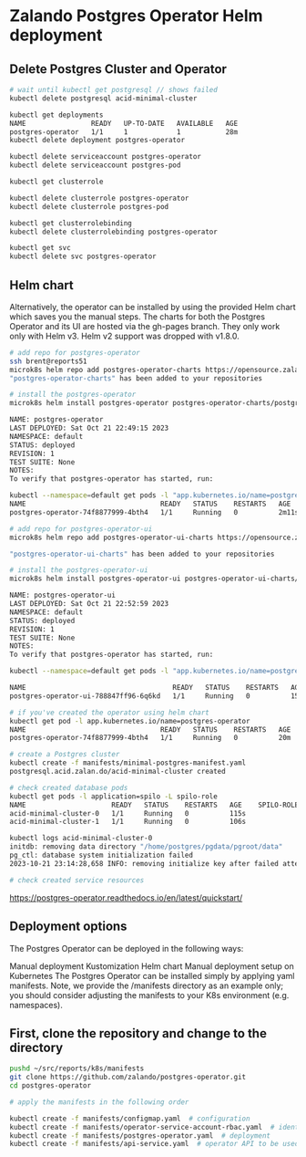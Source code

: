 # Zalando Postgres Operator Helm deployment

## Delete Postgres Cluster and Operator

```bash
# wait until kubectl get postgresql // shows failed
kubectl delete postgresql acid-minimal-cluster

kubectl get deployments
NAME                READY   UP-TO-DATE   AVAILABLE   AGE
postgres-operator   1/1     1            1           28m
kubectl delete deployment postgres-operator 

kubectl delete serviceaccount postgres-operator 
kubectl delete serviceaccount postgres-pod 

kubectl get clusterrole

kubectl delete clusterrole postgres-operator 
kubectl delete clusterrole postgres-pod 

kubectl get clusterrolebinding
kubectl delete clusterrolebinding postgres-operator 

kubectl get svc
kubectl delete svc postgres-operator 

```

## Helm chart

Alternatively, the operator can be installed by using the provided Helm chart which saves you the manual steps. The charts for both the Postgres Operator and its UI are hosted via the gh-pages branch. They only work only with Helm v3. Helm v2 support was dropped with v1.8.0.

```bash
# add repo for postgres-operator
ssh brent@reports51
microk8s helm repo add postgres-operator-charts https://opensource.zalando.com/postgres-operator/charts/postgres-operator
"postgres-operator-charts" has been added to your repositories

# install the postgres-operator
microk8s helm install postgres-operator postgres-operator-charts/postgres-operator

NAME: postgres-operator
LAST DEPLOYED: Sat Oct 21 22:49:15 2023
NAMESPACE: default
STATUS: deployed
REVISION: 1
TEST SUITE: None
NOTES:
To verify that postgres-operator has started, run:

kubectl --namespace=default get pods -l "app.kubernetes.io/name=postgres-operator"
NAME                                 READY   STATUS    RESTARTS   AGE
postgres-operator-74f8877999-4bth4   1/1     Running   0          2m11s

# add repo for postgres-operator-ui
microk8s helm repo add postgres-operator-ui-charts https://opensource.zalando.com/postgres-operator/charts/postgres-operator-ui

"postgres-operator-ui-charts" has been added to your repositories

# install the postgres-operator-ui
microk8s helm install postgres-operator-ui postgres-operator-ui-charts/postgres-operator-ui

NAME: postgres-operator-ui
LAST DEPLOYED: Sat Oct 21 22:52:59 2023
NAMESPACE: default
STATUS: deployed
REVISION: 1
TEST SUITE: None
NOTES:
To verify that postgres-operator has started, run:

kubectl --namespace=default get pods -l "app.kubernetes.io/name=postgres-operator-ui"

NAME                                    READY   STATUS    RESTARTS   AGE
postgres-operator-ui-788847ff96-6q6kd   1/1     Running   0          15m

# if you've created the operator using helm chart
kubectl get pod -l app.kubernetes.io/name=postgres-operator
NAME                                 READY   STATUS    RESTARTS   AGE
postgres-operator-74f8877999-4bth4   1/1     Running   0          20m

# create a Postgres cluster
kubectl create -f manifests/minimal-postgres-manifest.yaml
postgresql.acid.zalan.do/acid-minimal-cluster created

# check created database pods
kubectl get pods -l application=spilo -L spilo-role
NAME                     READY   STATUS    RESTARTS   AGE    SPILO-ROLE
acid-minimal-cluster-0   1/1     Running   0          115s   
acid-minimal-cluster-1   1/1     Running   0          106s

kubectl logs acid-minimal-cluster-0 
initdb: removing data directory "/home/postgres/pgdata/pgroot/data"
pg_ctl: database system initialization failed
2023-10-21 23:14:28,658 INFO: removing initialize key after failed attempt to bootstrap the cluster

# check created service resources

```

<https://postgres-operator.readthedocs.io/en/latest/quickstart/>

## Deployment options

The Postgres Operator can be deployed in the following ways:

Manual deployment
Kustomization
Helm chart
Manual deployment setup on Kubernetes
The Postgres Operator can be installed simply by applying yaml manifests. Note, we provide the /manifests directory as an example only; you should consider adjusting the manifests to your K8s environment (e.g. namespaces).

## First, clone the repository and change to the directory

```bash
pushd ~/src/reports/k8s/manifests
git clone https://github.com/zalando/postgres-operator.git
cd postgres-operator

# apply the manifests in the following order

kubectl create -f manifests/configmap.yaml  # configuration
kubectl create -f manifests/operator-service-account-rbac.yaml  # identity and permissions
kubectl create -f manifests/postgres-operator.yaml  # deployment
kubectl create -f manifests/api-service.yaml  # operator API to be used by UI

```
